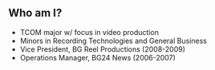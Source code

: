 ##  Who am I?

* TCOM major w/ focus in video production<!-- .element: class="fragment" -->
* Minors in Recording Technologies and General Business <!-- .element: class="fragment" -->
* Vice President, BG Reel Productions (2008-2009) <!-- .element: class="fragment" -->
* Operations Manager, BG24 News (2006-2007) <!-- .element: class="fragment" -->